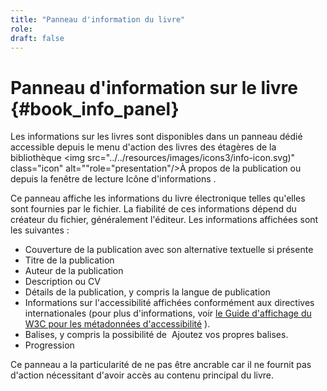 ```yaml
---
title: "Panneau d'information du livre"
role: 
draft: false
---
```


# Panneau d'information sur le livre {#book_info_panel}

Les informations sur les livres sont disponibles dans un panneau dédié accessible depuis le menu d'action des livres des étagères de la bibliothèque  <img src="../../resources/images/icons3/info-icon.svg)" class="icon"  alt=""role="presentation"/><span class="ui_button">À propos de la publication</span> ou depuis la fenêtre de lecture Icône d'informations <img src="../../resources/images/icons3/info-icon.svg" class="icon" alt="" role="presentation"/>.

Ce panneau affiche les informations du livre électronique telles qu'elles sont fournies par le fichier. La fiabilité de ces informations dépend du créateur du fichier, généralement l'éditeur. Les informations affichées sont les suivantes :

- Couverture de la publication avec son alternative textuelle si présente
- Titre de la publication
- Auteur de la publication
- Description ou CV
- Détails de la publication, y compris la langue de publication
- Informations sur l'accessibilité affichées conformément aux directives internationales (pour plus d'informations, voir [le Guide d'affichage du W3C pour les métadonnées d'accessibilité](https://w3c.github.io/publ-a11y/UX-Guide-Metadata/draft/principles/?updated) ).
- Balises, y compris la possibilité de  <img src="../../resources/images/icons3/tag-icon.svg" class="icon" alt="" role="presentation"/> <span class="ui_button">Ajoutez</span> vos propres balises.
- Progression

Ce panneau a la particularité de ne pas être ancrable car il ne fournit pas d'action nécessitant d'avoir accès au contenu principal du livre. 
